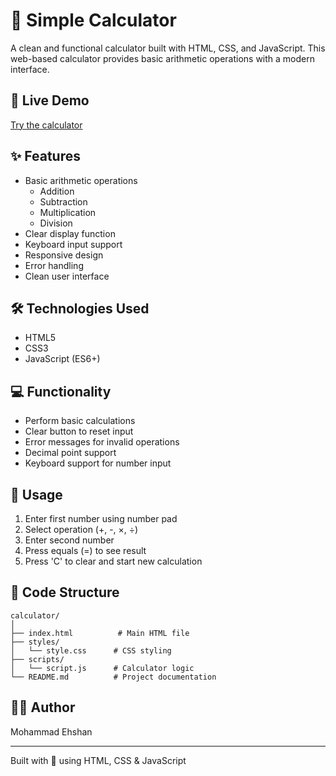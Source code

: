 # 🧮 Simple Calculator

A clean and functional calculator built with HTML, CSS, and JavaScript. This web-based calculator provides basic arithmetic operations with a modern interface.

## 🔗 Live Demo
[Try the calculator](https://calculator-ehshan.netlify.app/)

## ✨ Features

- Basic arithmetic operations
  - Addition
  - Subtraction
  - Multiplication
  - Division
- Clear display function
- Keyboard input support
- Responsive design
- Error handling
- Clean user interface

## 🛠️ Technologies Used

- HTML5
- CSS3
- JavaScript (ES6+)

## 💻 Functionality

- Perform basic calculations
- Clear button to reset input
- Error messages for invalid operations
- Decimal point support
- Keyboard support for number input

## 🎯 Usage

1. Enter first number using number pad
2. Select operation (+, -, ×, ÷)
3. Enter second number
4. Press equals (=) to see result
5. Press 'C' to clear and start new calculation

## 📱 Code Structure

```
calculator/
│
├── index.html          # Main HTML file
├── styles/
│   └── style.css      # CSS styling
├── scripts/
│   └── script.js      # Calculator logic
└── README.md          # Project documentation
```

## 👨‍💻 Author

Mohammad Ehshan

---

Built with 💜 using HTML, CSS & JavaScript
